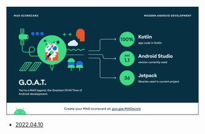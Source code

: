 ![mad_scorecard](./mad_scorecard/20220410/summary.png)
- [2022.04.10](https://madscorecard.withgoogle.com/scorecard/share/2908222489/)
